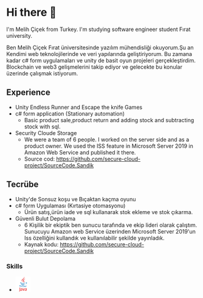 # Hi there 👋
  I'm Melih Çiçek from Turkey. I'm studying software engineer student Fırat university. 

  Ben Melih Çiçek Fırat üniversitesinde yazılım mühendisliği okuyorum.Şu an Kendimi web teknolojilerinde ve veri yapılarında geliştiriyorum. Bu zamana kadar c# form uygulamaları     ve unity de basit oyun projeleri gerçekleştirdim. Blockchain ve web3 gelişmelerini takip ediyor ve gelecekte bu konular üzerinde çalışmak istiyorum.
## Experience
  * Unity Endless Runner and Escape the knife Games
  * c# form application (Stationary automation)
    - Basic product sale,product return and adding stock and subtracting stock with sql.
  * Security Cloude Storage
      - We were a team of 6 people. I worked on the server side and as a product owner. We used the ISS feature in Microsoft Server 2019 in Amazon Web Service and published it             there.
      - Source cod: https://github.com/secure-cloud-project/SourceCode.Sandik
## Tecrübe     
  * Unity'de Sonsuz koşu ve Bıçaktan kaçma oyunu
  * c# form Uygulaması (Kırtasiye otomasyonu)
    - Ürün satış,ürün iade ve sql kullanarak stok ekleme ve stok çıkarma.
  * Güvenli Bulut Depolama
    - 6 Kişilik bir ekiptik ben sunucu tarafında ve ekip lideri olarak çalıştım. Sunucuyu Amazon web Service üzerinden Microsoft Server 2019'un Iss özelliğini kullandık ve               kullanılabilir şekilde yayınladık.
    - Kaynak kodu: https://github.com/secure-cloud-project/SourceCode.Sandik
### Skills
  * <img src="https://github.com/devicons/devicon/blob/master/icons/java/java-original-wordmark.svg" title="Java" alt="Java" width="40" height="40"/>&nbsp;
<!--
**melihcicek0/melihcicek0** is a ✨ _special_ ✨ repository because its `README.md` (this file) appears on your GitHub profile.

Here are some ideas to get you started:

- 🔭 I’m currently working on ...
- 🌱 I’m currently learning ...
- 👯 I’m looking to collaborate on ...
- 🤔 I’m looking for help with ...
- 💬 Ask me about ...
- 📫 How to reach me: ...
- 😄 Pronouns: ...
- ⚡ Fun fact: ...
-->
